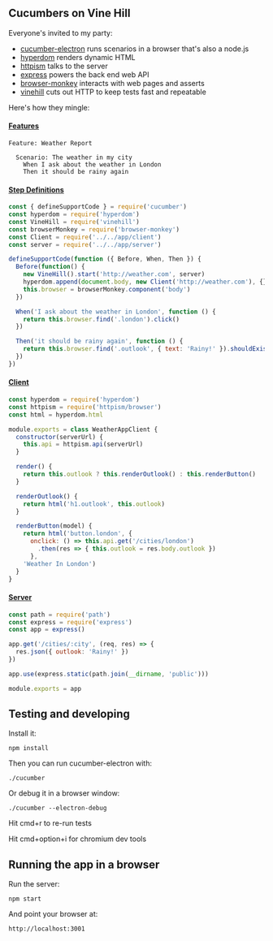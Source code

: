 ## Cucumbers on Vine Hill

Everyone's invited to my party:

* [cucumber-electron](https://github.com/featurist/cucumber-electron) runs scenarios in a browser that's also a node.js
* [hyperdom](https://github.com/featurist/hyperdom) renders dynamic HTML
* [httpism](https://github.com/featurist/httpism) talks to the server
* [express](https://github.com/expressjs/express) powers the back end web API
* [browser-monkey](https://github.com/featurist/browser-monkey) interacts with web pages and asserts
* [vinehill](https://github.com/dereke/vinehill) cuts out HTTP to keep tests fast and repeatable

Here's how they mingle:

#### [Features](features/weather_report.feature)

```gherkin
Feature: Weather Report

  Scenario: The weather in my city
    When I ask about the weather in London
    Then it should be rainy again
```

#### [Step Definitions](features/step_definitions/weather_report_steps.js)

```js
const { defineSupportCode } = require('cucumber')
const hyperdom = require('hyperdom')
const VineHill = require('vinehill')
const browserMonkey = require('browser-monkey')
const Client = require('../../app/client')
const server = require('../../app/server')

defineSupportCode(function ({ Before, When, Then }) {
  Before(function() {
    new VineHill().start('http://weather.com', server)
    hyperdom.append(document.body, new Client('http://weather.com'), {})
    this.browser = browserMonkey.component('body')
  })

  When('I ask about the weather in London', function () {
    return this.browser.find('.london').click()
  })

  Then('it should be rainy again', function () {
    return this.browser.find('.outlook', { text: 'Rainy!' }).shouldExist()
  })
})
```

#### [Client](app/client.js)

```js
const hyperdom = require('hyperdom')
const httpism = require('httpism/browser')
const html = hyperdom.html

module.exports = class WeatherAppClient {
  constructor(serverUrl) {
    this.api = httpism.api(serverUrl)
  }

  render() {
    return this.outlook ? this.renderOutlook() : this.renderButton()
  }

  renderOutlook() {
    return html('h1.outlook', this.outlook)
  }

  renderButton(model) {
    return html('button.london', {
      onclick: () => this.api.get('/cities/london')
        .then(res => { this.outlook = res.body.outlook })
      },
    'Weather In London')
  }
}
```

#### [Server](app/server.js)

```js
const path = require('path')
const express = require('express')
const app = express()

app.get('/cities/:city', (req, res) => {
  res.json({ outlook: 'Rainy!' })
})

app.use(express.static(path.join(__dirname, 'public')))

module.exports = app
```

## Testing and developing

Install it:

    npm install

Then you can run cucumber-electron with:

    ./cucumber

Or debug it in a browser window:

    ./cucumber --electron-debug

Hit cmd+r to re-run tests

Hit cmd+option+i for chromium dev tools

## Running the app in a browser

Run the server:

    npm start

And point your browser at:

    http://localhost:3001
